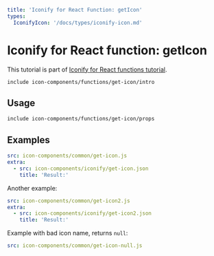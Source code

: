 ```yaml
title: 'Iconify for React Function: getIcon'
types:
  IconifyIcon: '/docs/types/iconify-icon.md'
```

# Iconify for React function: getIcon

This tutorial is part of [Iconify for React functions tutorial](./index.md#functions).

`include icon-components/functions/get-icon/intro`

## Usage

`include icon-components/functions/get-icon/props`

## Examples

```yaml
src: icon-components/common/get-icon.js
extra:
  - src: icon-components/iconify/get-icon.json
    title: 'Result:'
```

Another example:

```yaml
src: icon-components/common/get-icon2.js
extra:
  - src: icon-components/iconify/get-icon2.json
    title: 'Result:'
```

Example with bad icon name, returns `null`:

```yaml
src: icon-components/common/get-icon-null.js
```
